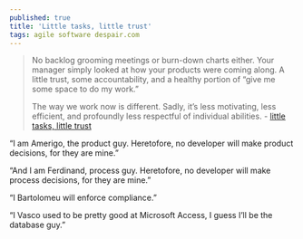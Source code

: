 ```yaml
---
published: true
title: 'Little tasks, little trust'
tags: agile software despair.com
---
```

> No backlog grooming meetings or burn-down charts either. Your manager simply looked at how your products were coming along. A little trust, some accountability, and a healthy portion of “give me some space to do my work.”
>
> The way we work now is different. Sadly, it’s less motivating, less efficient, and profoundly less respectful of individual abilities. - [little tasks, little trust](https://medium.com/@vincent.bird2020/little-tasks-little-trust-a0e31713ac93)

“I am Amerigo, the product guy. Heretofore, no developer will make product decisions, for they are mine.”

“And I am Ferdinand, process guy. Heretofore, no developer will make process decisions, for they are mine.”

“I Bartolomeu will enforce compliance.”

“I Vasco used to be pretty good at Microsoft Access, I guess I’ll be the database guy.”
